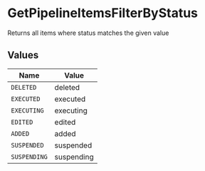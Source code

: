 # GetPipelineItemsFilterByStatus

Returns all items where status matches the given value


## Values

| Name         | Value        |
| ------------ | ------------ |
| `DELETED`    | deleted      |
| `EXECUTED`   | executed     |
| `EXECUTING`  | executing    |
| `EDITED`     | edited       |
| `ADDED`      | added        |
| `SUSPENDED`  | suspended    |
| `SUSPENDING` | suspending   |